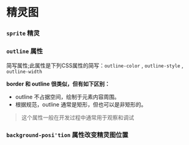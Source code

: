 # 精灵图

### `sprite` 精灵

### `outline`  属性

简写属性;此属性是下列CSS属性的简写：`outline-color` , `outline-style` , `outline-width`

**border 和 outline 很类似，但有如下区别：**

- outline 不占据空间，绘制于元素内容周围。
- 根据规范，outline 通常是矩形，但也可以是非矩形的。

> 这个属性一般在开发过程中通常用于观察和调试

### `background-posi'tion` 属性改变精灵图位置